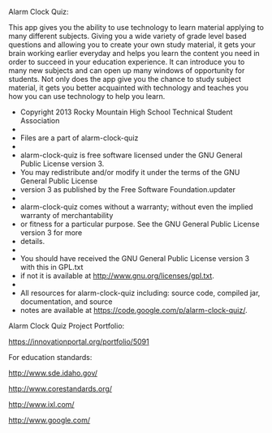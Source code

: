 Alarm Clock Quiz:

This app gives you the ability to use technology to learn material applying to many different subjects. Giving you a wide variety of grade level based questions and allowing you to create your own study material, it gets your brain working earlier everyday and helps you learn the content you need in order to  succeed in your education experience. It can introduce you to many new subjects and can open up many windows of opportunity for students. Not only does the app give you the chance to study subject material, it gets you better acquainted with technology and teaches you how you can use technology to help you learn.



  * Copyright 2013 Rocky Mountain High School Technical Student Association
  * 
  * Files are a part of alarm-clock-quiz
  * 
  * alarm-clock-quiz is free software licensed under the GNU General Public License version 3.
  * You may redistribute and/or modify it under the terms of the GNU General Public License
  * version 3 as published by the Free Software Foundation.updater
  * 
  * alarm-clock-quiz comes without a warranty; without even the implied warranty of merchantability
  * or fitness for a particular purpose. See the GNU General Public License version 3 for more
  * details.
  * 
  * You should have received the GNU General Public License version 3 with this in GPL.txt
  * if not it is available at <http://www.gnu.org/licenses/gpl.txt>.
  * 
  * All resources for alarm-clock-quiz including: source code, compiled jar, documentation, and source
  * notes are available at <https://code.google.com/p/alarm-clock-quiz/>.



Alarm Clock Quiz Project Portfolio:

https://innovationportal.org/portfolio/5091

For education standards:

http://www.sde.idaho.gov/

http://www.corestandards.org/

http://www.ixl.com/

http://www.google.com/